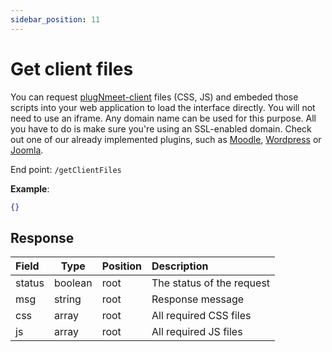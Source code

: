 ```yaml
---
sidebar_position: 11
---
```

# Get client files

You can request [plugNmeet-client](https://github.com/mynaparrot/plugNmeet-client) files (CSS, JS) and embeded those scripts into your web application to load the interface directly. You will not need to use an iframe. Any domain name can be used for this purpose. All you have to do is make sure you're using an SSL-enabled domain. Check out one of our already implemented plugins, such as [Moodle](https://github.com/mynaparrot/moodle-mod_plugnmeet/blob/main/conference.php), [Wordpress](https://github.com/mynaparrot/plugNmeet-WordPress/blob/main/plugnmeet/public/partials/plugnmeet-public-display-client.php) or [Joomla](https://github.com/mynaparrot/plugNmeet-Joomla/blob/main/com_plugnmeet/site/views/room/tmpl/conference.php).

End point: `/getClientFiles`

**Example**:

```json
{}
```

## Response


| Field         | Type                  | Position | Description               |
| :-------------- | ----------------------- | ---------- | :-------------------------- |
| status        | boolean               | root     | The status of the request |
| msg           | string                | root     | Response message          |
| css | array | root     |          All required CSS files                 |
| js | array | root     |         All required JS files                  |

